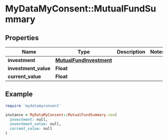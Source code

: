 # MyDataMyConsent::MutualFundSummary

## Properties

| Name | Type | Description | Notes |
| ---- | ---- | ----------- | ----- |
| **investment** | [**MutualFundInvestment**](MutualFundInvestment.md) |  |  |
| **investment_value** | **Float** |  |  |
| **current_value** | **Float** |  |  |

## Example

```ruby
require 'mydatamyconsent'

instance = MyDataMyConsent::MutualFundSummary.new(
  investment: null,
  investment_value: null,
  current_value: null
)
```

